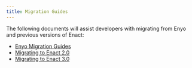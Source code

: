```yaml
---
title: Migration Guides
---
```


The following documents will assist developers with migrating from Enyo and previous versions of Enact:

* [Enyo Migration Guides](./enyo/index.md)
* [Migrating to Enact 2.0](./enact/migrating-to-enact-2.md)
* [Migrating to Enact 3.0](./enact/migrating-to-enact-3.md)
